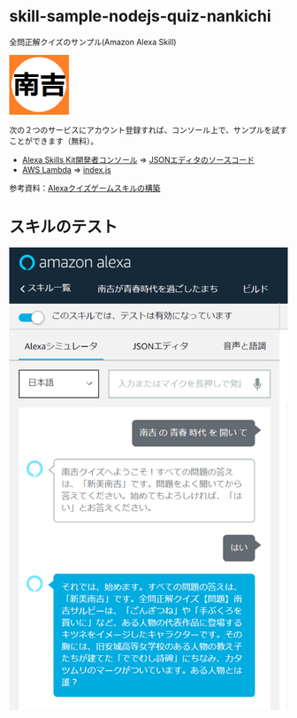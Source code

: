 # skill-sample-nodejs-quiz-nankichi
全問正解クイズのサンプル(Amazon Alexa Skill)

<img src="https://github.com/jp-96/skill-sample-nodejs-quiz-nankichi/blob/master/%E5%8D%97%E5%90%89s.png?raw=true"/>

次の２つのサービスにアカウント登録すれば、コンソール上で、サンプルを試すことができます（無料）。
* [Alexa Skills Kit開発者コンソール](https://developer.amazon.com/ja/) ⇒ [JSONエディタのソースコード](./models/ja-JP.json)
* [AWS Lambda](https://aws.amazon.com/jp/) ⇒ [index.js](./lambda/custom/index.js)

参考資料：[Alexaクイズゲームスキルの構築](https://github.com/jp-96/skill-sample-nodejs-quiz-game/tree/ja-JP)

# スキルのテスト

<img src="https://github.com/jp-96/skill-sample-nodejs-quiz-nankichi/blob/master/%E5%85%A8%E5%95%8F%E6%AD%A3%E8%A7%A3%E3%82%AF%E3%82%A4%E3%82%BA%E3%81%AE%E3%82%B5%E3%83%B3%E3%83%97%E3%83%AB.png?raw=true"/>
